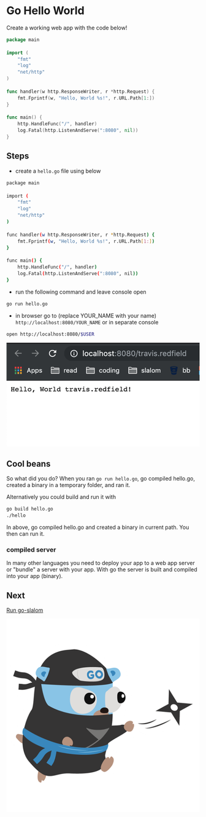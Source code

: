 # Go Hello World

Create a working web app with the code below!

```go
package main

import (
    "fmt"
    "log"
    "net/http"
)

func handler(w http.ResponseWriter, r *http.Request) {
    fmt.Fprintf(w, "Hello, World %s!", r.URL.Path[1:])
}

func main() {
    http.HandleFunc("/", handler)
    log.Fatal(http.ListenAndServe(":8080", nil))
}
```

## Steps

- create a `hello.go` file using below

```bash
package main

import (
    "fmt"
    "log"
    "net/http"
)

func handler(w http.ResponseWriter, r *http.Request) {
    fmt.Fprintf(w, "Hello, World %s!", r.URL.Path[1:])
}

func main() {
    http.HandleFunc("/", handler)
    log.Fatal(http.ListenAndServe(":8080", nil))
}
```

- run the following command and leave console open

```bash
go run hello.go
```

- in browser go to (replace YOUR_NAME with your name) `http://localhost:8080/YOUR_NAME` or in separate console

```bash
open http://localhost:8080/$USER
```

![hello](screens/hello-screen.png)

## Cool beans

So what did you do? When you ran `go run hello.go`, go compiled hello.go, created a binary in a temporary folder, and ran it.

Alternatively you could build and run it with

```bash
go build hello.go
./hello
```

In above, go compiled hello.go and created a binary in current path. You then can run it.

### compiled server

In many other languages you need to deploy your app to a web app server or "bundle" a server with your app. With go the server is built and compiled into your app (binary).

## Next

[Run go-slalom](build-go-slalom.md)

![gopher ninja](images/gopher-ninja.png)

